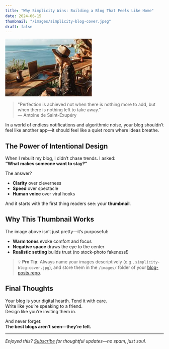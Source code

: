 ```yaml
---
title: "Why Simplicity Wins: Building a Blog That Feels Like Home"
date: 2024-06-15
thumbnail: "/images/simplicity-blog-cover.jpeg"
draft: false
---
```


![A cozy desk with a laptop, notebook, and warm lighting — symbolizing thoughtful writing](/images/simplicity-blog-cover.jpeg)

> "Perfection is achieved not when there is nothing more to add, but when there is nothing left to take away."  
> — Antoine de Saint-Exupéry

In a world of endless notifications and algorithmic noise, your blog shouldn’t feel like another app—it should feel like a quiet room where ideas breathe.

## The Power of Intentional Design

When I rebuilt my blog, I didn’t chase trends. I asked:  
**“What makes someone want to stay?”**

The answer?  
- **Clarity** over cleverness  
- **Speed** over spectacle  
- **Human voice** over viral hooks

And it starts with the first thing readers see: your **thumbnail**.

## Why This Thumbnail Works

The image above isn’t just pretty—it’s purposeful:
- **Warm tones** evoke comfort and focus  
- **Negative space** draws the eye to the center  
- **Realistic setting** builds trust (no stock-photo fakeness!)

> 💡 **Pro Tip**: Always name your images descriptively (e.g., `simplicity-blog-cover.jpg`), and store them in the `/images/` folder of your [blog-posts repo](https://github.com/elaph-hilful/blog-posts).

## Final Thoughts

Your blog is your digital hearth. Tend it with care.  
Write like you’re speaking to a friend.  
Design like you’re inviting them in.

And never forget:  
**The best blogs aren’t seen—they’re felt.**

---

*Enjoyed this? [Subscribe](/subscribe) for thoughtful updates—no spam, just soul.*
